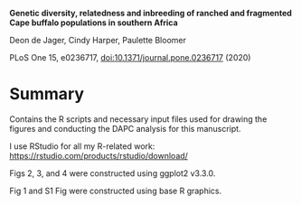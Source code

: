 **Genetic diversity, relatedness and inbreeding of ranched and fragmented Cape buffalo populations in southern Africa**

Deon de Jager, Cindy Harper, Paulette Bloomer

PLoS One 15, e0236717, [doi:10.1371/journal.pone.0236717](https://doi.org/10.1371/journal.pone.0236717) (2020)

# Summary
Contains the R scripts and necessary input files used for drawing the figures and conducting the DAPC analysis for this manuscript.

I use RStudio for all my R-related work: https://rstudio.com/products/rstudio/download/

Figs 2, 3, and 4 were constructed using ggplot2 v3.3.0.

Fig 1 and S1 Fig were constructed using base R graphics.

